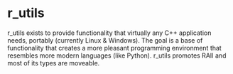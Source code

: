 # r_utils

r_utils exists to provide functionality that virtually any C++ application needs, portably (currently Linux & Windows). The goal is a base of functionality that creates a more pleasant programming environment that resembles more modern languages (like Python). r_utils promotes RAII and most of its types are moveable.
